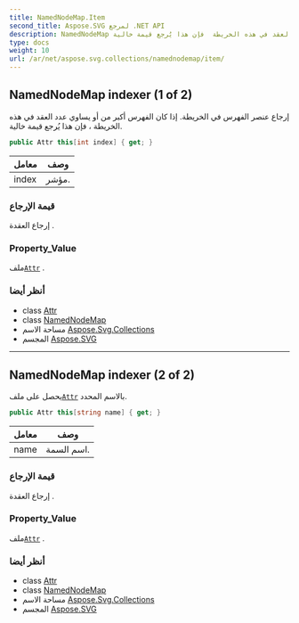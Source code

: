 ```yaml
---
title: NamedNodeMap.Item
second_title: Aspose.SVG لمرجع .NET API
description: NamedNodeMap ملكية. إرجاع عنصر الفهرس في الخريطة. إذا كان الفهرس أكبر من أو يساوي عدد العقد في هذه الخريطة  فإن هذا يُرجع قيمة خالية.
type: docs
weight: 10
url: /ar/net/aspose.svg.collections/namednodemap/item/
---
```

## NamedNodeMap indexer (1 of 2)

إرجاع عنصر الفهرس في الخريطة. إذا كان الفهرس أكبر من أو يساوي عدد العقد في هذه الخريطة ، فإن هذا يُرجع قيمة خالية.

```csharp
public Attr this[int index] { get; }
```

| معامل | وصف |
| --- | --- |
| index | مؤشر. |

### قيمة الإرجاع

إرجاع العقدة .

### Property_Value

ملف[`Attr`](../../../aspose.svg.dom/attr/) .

### أنظر أيضا

* class [Attr](../../../aspose.svg.dom/attr/)
* class [NamedNodeMap](../)
* مساحة الاسم [Aspose.Svg.Collections](../../namednodemap/)
* المجسم [Aspose.SVG](../../../)

---

## NamedNodeMap indexer (2 of 2)

يحصل على ملف[`Attr`](../../../aspose.svg.dom/attr/) بالاسم المحدد.

```csharp
public Attr this[string name] { get; }
```

| معامل | وصف |
| --- | --- |
| name | اسم السمة. |

### قيمة الإرجاع

إرجاع العقدة .

### Property_Value

ملف[`Attr`](../../../aspose.svg.dom/attr/) .

### أنظر أيضا

* class [Attr](../../../aspose.svg.dom/attr/)
* class [NamedNodeMap](../)
* مساحة الاسم [Aspose.Svg.Collections](../../namednodemap/)
* المجسم [Aspose.SVG](../../../)


